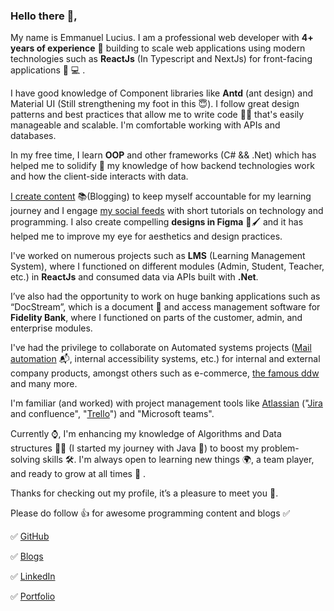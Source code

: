 ### Hello there 👋,

My name is Emmanuel Lucius. I am a professional web developer with **4+ years of experience** 💪 building to scale web applications using modern technologies such as **ReactJs** (In Typescript and NextJs) for front-facing applications 📱 💻 .

I have good knowledge of Component libraries like **Antd** (ant design) and Material UI (Still strengthening my foot in this 😇). I follow great design patterns and best practices that allow me to write code 👨‍💻 that's easily manageable and scalable. I'm comfortable working with APIs and databases.

In my free time, I learn **OOP** and other frameworks (C# && .Net) which has helped me to solidify 💪 my knowledge of how backend technologies work and how the client-side interacts with data.

[I create content](https://dev.to/emmaccen) 📚(Blogging) to keep myself accountable for my learning journey and I engage [my social feeds](https://www.linkedin.com/in/emmanuel-lucius-emmaccen/) with short tutorials on technology and programming. I also create compelling **designs in Figma** 🎨🖌 and it has helped me to improve my eye for aesthetics and design practices.

I've worked on numerous projects such as **LMS** (Learning Management System), where I functioned on different modules (Admin, Student, Teacher, etc.) in **ReactJs** and consumed data via APIs built with **.Net**.

I’ve also had the opportunity to work on huge banking applications such as “DocStream”, which is a document 📂 and access management software for **Fidelity Bank**, where I functioned on parts of the customer, admin, and enterprise modules.

I've had the privilege to collaborate on Automated systems projects ([Mail automation](https://maildrip.io/) 📬, internal accessibility systems, etc.) for internal and external company products, amongst others such as e-commerce, [the famous ddw](https://www.dontdiewondering.com/) and many more.

I'm familiar (and worked) with project management tools like [Atlassian](https://www.atlassian.com/) ("[Jira](https://www.atlassian.com/software/jira) and confluence", "[Trello](https://trello.com/home)") and "Microsoft teams".

Currently ⌚, I'm enhancing my knowledge of Algorithms and Data structures 🧠💪 (I started my journey with Java 👴) to boost my problem-solving skills 🛠. I'm always open to learning new things 🌍, a team player, and ready to grow at all times 💯 .

Thanks for checking out my profile, it’s a pleasure to meet you 🤝.

Please do follow 👍 for awesome programming content and blogs ✅

✅ [GitHub](https://github.com/emmaccen)

✅ [Blogs](https://dev.to/emmaccen)

✅ [LinkedIn](https://www.linkedin.com/in/emmanuel-lucius-emmaccen/)

✅ [Portfolio](https://emmaccen.netlify.app/)
